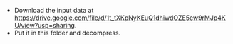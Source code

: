 - Download the input data at https://drive.google.com/file/d/1t_tXKpNyKEuQ1dhiwdOZE5ew9rMJp4KU/view?usp=sharing.
- Put it in this folder and decompress.
